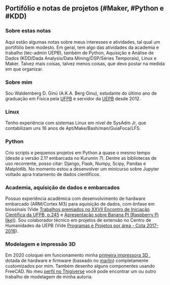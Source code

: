 ## Portifólio e notas de projetos (#Maker, #Python e #KDD)
### Sobre estas notas

Aqui estão algumas notas sobre meus interesses e atividades, tal qual um portifólio bem modesto. Em geral, tem algo das atividades da academia e trabalho (téc-admin UEPB), também de Python, Aquisição e Análise de Dados (KDD/Dada Analysis/Data Mining/DSP/Séries Temporais), Linux e Maker. Talvez mais coisas, talvez menos coisas, que devo postar na medida em que organizar.

### Sobre mim

Sou Waldemberg D. Ginú (A.K.A. Berg Ginu), estudante do último ano de graduação em Física pela [UFPB][ufpb] e servidor da [UEPB][uepb] desde 2012.

### Linux
Tenho experiência com sistemas Linux em nível de SysAdm Jr, que contabilizam uns 16 anos de Apt/Make/Bash/man/GuiaFoca/LFS.

### Python
Crio scripts e pequenos projetos em Python a quase o mesmo tempo (desde a versão 2.1? embarcada no Kurumin 7). Dentre as bibliotecas  de uso recorrente, posso citar: Django, Flask, Numpy, Scipy, Pandas e Matplotlib. No momento estou a desenvolver um minicurso sobre Jupyter voltado apra tratamento de dados científicos.

### Academia, aquisição de dados e embarcados
Possuo experiência acadêmica com desenvolvimento de hardware embarcado (ARM/Cortex M3) para aquisição de dados, com ênfase em biossinais (Vide [Trabalhos premiados no XXVII Encontro 
de Iniciação Científica da UFPB, p.245][iniciados] e [Apresentação sobre Banana PI (Raspberry Pi like)][apres_bpi]). Sou colaborador técnico em projetos de extensão no Centro de Humanidades da UEPB (Vide [Programas e Projetos por área - Cota 2017-2018][uepb_projeto_ex1]).

### Modelagem e impressão 3D
Em 2020 coloquei em funcionamento minha [primeira impressora 3D ][igi3], dotada de hardware e firmware (baseado no [marlin][marlin]) completamente customizados por mim. Também desenho alguns componentes usando FreeCAD. No meu [perfil no Thigiverse][thigiverse] você pode encontrar um ou outro trabalho de modelagem de minha autoria.


[iniciados]: http://www.propesq.ufpb.br/propesq/contents/downloads/serie-iniciados/iniciadosvol25.pdf#page=245
[ufpb]: https://www.ufpb.br/
[uepb]: https://uepb.edu.br/
[apres_bpi]: https://www.slideshare.net/bergginu/pal-bpi
[igi3]: https://www.instagram.com/p/CBX14ijAhMZ/?utm_medium=copy_link
[marlin]: https://marlinfw.org/
[thigiverse]: https://www.thingiverse.com/bergginu/designs
[uepb_projeto_ex1]: https://proreitorias.uepb.edu.br/proex/download/documentos/1.-CADASTRO-DE-TODOS-OS-PROGRAMAS-E-PROJETOS-POR-AREA-COORDENADORES-COLABORADORES-E-TEC.-ADMINISTRATIVOS.pdf#page=16
